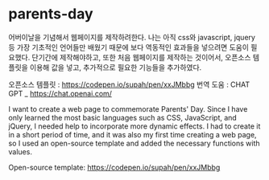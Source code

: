 # parents-day
어버이날을 기념해서 웹페이지를 제작하려한다.
나는 아직 css와 javascript, jquery 등 가장 기초적인 언어들만 배웠기 때문에 보다 역동적인 효과들을 넣으려면 도움이 필요했다.
단기간에 제작해야하고, 또한 처음 웹페이지를 제작하는 것이어서, 오픈소스 템플릿을 이용해 값을 넣고, 추가적으로 필요한 기능들을 추가하였다.

오픈소스 템플릿 : https://codepen.io/supah/pen/xxJMbbg
번역 도움 : CHAT GPT _ https://chat.openai.com/



I want to create a web page to commemorate Parents' Day. 
Since I have only learned the most basic languages such as CSS, JavaScript, and jQuery, I needed help to incorporate more dynamic effects. 
I had to create it in a short period of time, and it was also my first time creating a web page, 
so I used an open-source template and added the necessary functions with values.

Open-source template: https://codepen.io/supah/pen/xxJMbbg
